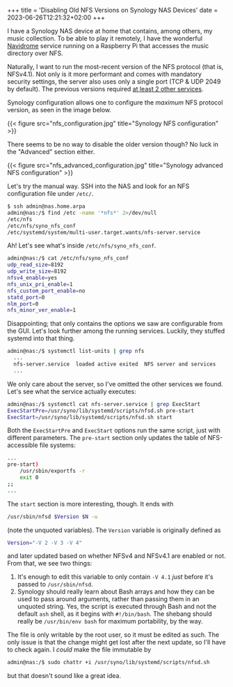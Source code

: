 +++
title = 'Disabling Old NFS Versions on Synology NAS Devices'
date = 2023-06-26T12:21:32+02:00
+++

I have a Synology NAS device at home that contains, among others, my music 
collection. To be able to play it remotely, I have the wonderful 
[Navidrome](https://www.navidrome.org/) service running on a Raspberry Pi that 
accesses the music directory over NFS.

Naturally, I want to run the most-recent version of the NFS protocol (that is, 
NFSv4.1). Not only is it more performant and comes with mandatory security 
settings, the server also uses only a single port (TCP & UDP 2049 by default). 
The previous versions required [at least 2 other 
services](https://serverfault.com/questions/1015970/is-rpcbind-needed-for-an-nfs-client).

Synology configuration allows one to configure the _maximum_ NFS protocol 
version, as seen in the image below.

{{< figure src="nfs_configuration.jpg" title="Synology NFS configuration" >}}

There seems to be no way to disable the older version though? No luck in the 
"Advanced" section either.

{{< figure src="nfs_advanced_configuration.jpg" title="Synology advanced NFS configuration" >}}

Let's try the manual way. SSH into the NAS and look for an NFS configuration 
file under `/etc/`.
```bash
$ ssh admin@nas.home.arpa
admin@nas:/$ find /etc -name '*nfs*' 2>/dev/null
/etc/nfs
/etc/nfs/syno_nfs_conf
/etc/systemd/system/multi-user.target.wants/nfs-server.service
```

Ah! Let's see what's inside `/etc/nfs/syno_nfs_conf`.
```bash
admin@nas:/$ cat /etc/nfs/syno_nfs_conf
udp_read_size=8192
udp_write_size=8192
nfsv4_enable=yes
nfs_unix_pri_enable=1
nfs_custom_port_enable=no
statd_port=0
nlm_port=0
nfs_minor_ver_enable=1
```

Disappointing; that only contains the options we saw are configurable from the 
GUI. Let's look further among the running services. Luckily, they stuffed 
systemd into that thing.
```bash
admin@nas:/$ systemctl list-units | grep nfs
  ...
  nfs-server.service  loaded active exited  NFS server and services
  ...
```

We only care about the server, so I've omitted the other services we found.
Let's see what the service actually executes:
```bash
admin@nas:/$ systemctl cat nfs-server.service | grep ExecStart
ExecStartPre=/usr/syno/lib/systemd/scripts/nfsd.sh pre-start
ExecStart=/usr/syno/lib/systemd/scripts/nfsd.sh start
```

Both the `ExecStartPre` and `ExecStart` options run the same script, just with
different parameters. The `pre-start` section only updates the table of 
NFS-accessible file systems:
```bash
...
pre-start)
    /usr/sbin/exportfs -r
    exit 0
;;
...
```

The `start` section is more interesting, though. It ends with
```bash
/usr/sbin/nfsd $Version $N -u
```
(note the unquoted variables). The `Version` variable is originally defined as
```bash
Version="-V 2 -V 3 -V 4"
```
and later updated based on whether NFSv4 and NFSv4.1 are enabled or not. From 
that, we see two things:

1. It's enough to edit this variable to only contain `-V 4.1` _just_ before 
   it's passed to `/usr/sbin/nfsd`.
2. Synology should really learn about Bash arrays and how they can be used to 
   pass around arguments, rather than passing them in an unquoted string. Yes, 
   the script is executed through Bash and not the default `ash` shell, as it 
   begins with `#!/bin/bash`. The shebang should really be `/usr/bin/env bash` 
   for maximum portability, by the way.

The file is only writable by the root user, so it must be edited as such. The 
only issue is that the change might get lost after the next update, so I'll 
have to check again. I _could_ make the file immutable by
```bash
admin@nas:/$ sudo chattr +i /usr/syno/lib/systemd/scripts/nfsd.sh
```
but that doesn't sound like a great idea.
